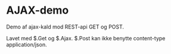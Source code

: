 # AJAX-demo
Demo af ajax-kald mod REST-api GET og POST.

Lavet med $.Get og $.Ajax.
$.Post kan ikke benytte content-type application/json.